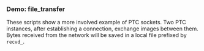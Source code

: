 ### Demo: file_transfer

These scripts show a more involved example of PTC sockets. Two PTC instances, after establishing a connection, exchange images between them. Bytes received from the network will be saved in a local file prefixed by `recvd_`.
